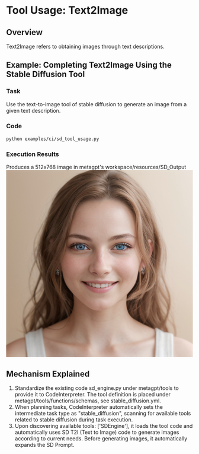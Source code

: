 # Tool Usage: Text2Image

## Overview

Text2Image refers to obtaining images through text descriptions.

## Example: Completing Text2Image Using the Stable Diffusion Tool

### Task

Use the text-to-image tool of stable diffusion to generate an image from a given text description.

### Code

```bash
python examples/ci/sd_tool_usage.py
```

### Execution Results

Produces a 512x768 image in metagpt's workspace/resources/SD_Output
<img src="../../../../../public/image/guide/use_cases/code_interpreter/girl_img.png">

## Mechanism Explained

1. Standardize the existing code sd_engine.py under metagpt/tools to provide it to CodeInterpreter. The tool definition is placed under metagpt/tools/functions/schemas, see stable_diffusion.yml.
2. When planning tasks, CodeInterpreter automatically sets the intermediate task type as "stable_diffusion", scanning for available tools related to stable diffusion during task execution.
3. Upon discovering available tools: ['SDEngine'], it loads the tool code and automatically uses SD T2I (Text to Image) code to generate images according to current needs. Before generating images, it automatically expands the SD Prompt.
